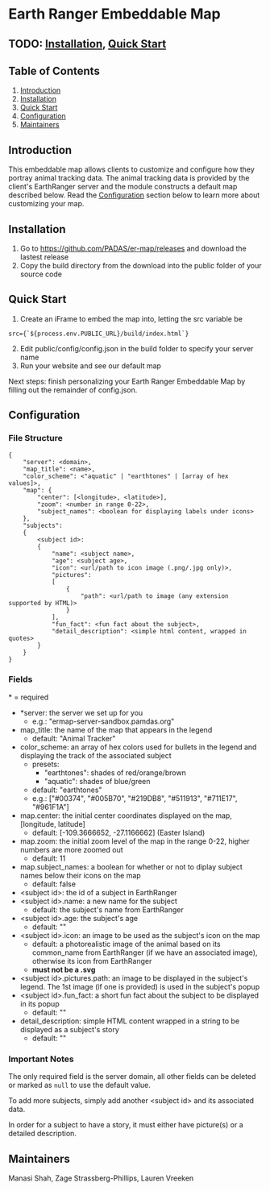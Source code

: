 # Earth Ranger Embeddable Map

## TODO: [Installation](#Installation), [Quick Start](#Quick-Start)

## Table of Contents
1. [Introduction](#Introduction)
2. [Installation](#Installation)
3. [Quick Start](#Quick-Start)
4. [Configuration](#Configuration)
5. [Maintainers](#Maintainers)

## Introduction
This embeddable map allows clients to customize and configure how they portray animal tracking data.
The animal tracking data is provided by the client's EarthRanger server and the module constructs a default map described below. Read the [Configuration](#Configuration) section below to learn more about customizing your map.

## Installation
1. Go to https://github.com/PADAS/er-map/releases and download the lastest release
2. Copy the build directory from the download into the public folder of your source code

## Quick Start
1. Create an iFrame to embed the map into, letting the src variable be
~~~
src={`${process.env.PUBLIC_URL}/build/index.html`}
~~~
2. Edit public/config/config.json in the build folder to specify your server name
4. Run your website and see our default map

Next steps: finish personalizing your Earth Ranger Embeddable Map by filling out the remainder of config.json.

## Configuration
### File Structure
    {
        "server": <domain>,
        "map_title": <name>,
        "color_scheme": <"aquatic" | "earthtones" | [array of hex values]>,
        "map": {
            "center": [<longitude>, <latitude>],
            "zoom": <number in range 0-22>,
            "subject_names": <boolean for displaying labels under icons>
        },
        "subjects":
        {
            <subject id>:
            {    
                "name": <subject name>,
                "age": <subject age>,
                "icon": <url/path to icon image (.png/.jpg only)>,
                "pictures":
                [
                    {
                        "path": <url/path to image (any extension supported by HTML)>
                    }
                ],
                "fun_fact": <fun fact about the subject>,
                "detail_description": <simple html content, wrapped in quotes>
            }
        }
    }

### Fields
\* = required
- *server: the server we set up for you
    - e.g.: "ermap-server-sandbox.pamdas.org"
- map_title: the name of the map that appears in the legend
    - default: "Animal Tracker"
- color_scheme: an array of hex colors used for bullets in the legend and displaying the track of the associated subject
    - presets:
        - "earthtones": shades of red/orange/brown
        - "aquatic": shades of blue/green
    - default: "earthtones"
    - e.g.: ["#00374", "#005B70", "#219DB8", "#511913", "#711E17", "#961F1A"]
- map.center: the initial center coordinates displayed on the map, [longitude, latitude]
    - default: [-109.3666652, -27.1166662] (Easter Island)
- map.zoom: the initial zoom level of the map in the range 0-22, higher numbers are more zoomed out
    - default: 11
- map.subject_names: a boolean for whether or not to diplay subject names below their icons on the map
    - default: false
- \<subject id>: the id of a subject in EarthRanger
- \<subject id>.name: a new name for the subject
    - default: the subject's name from EarthRanger
- \<subject id>.age: the subject's age
    - default: ""
- \<subject id>.icon: an image to be used as the subject's icon on the map
    - default: a photorealistic image of the animal based on its common_name from EarthRanger (if we have an associated image), otherwise its icon from EarthRanger
    - <b>must not be a .svg</b>
- \<subject id>.pictures.path: an image to be displayed in the subject's legend. The 1st image (if one is provided) is used in the subject's popup
- \<subject id>.fun_fact: a short fun fact about the subject to be displayed in its popup
    - default: ""
- detail_description: simple HTML content wrapped in a string to be displayed as a subject's story
    - default: ""

### Important Notes
The only required field is the server domain, all other fields can be deleted or marked as <code>null</code> to use the default value.

To add more subjects, simply add another \<subject id\> and its associated data.

In order for a subject to have a story, it must either have picture(s) or a detailed description.

## Maintainers
Manasi Shah, Zage Strassberg-Phillips, Lauren Vreeken
